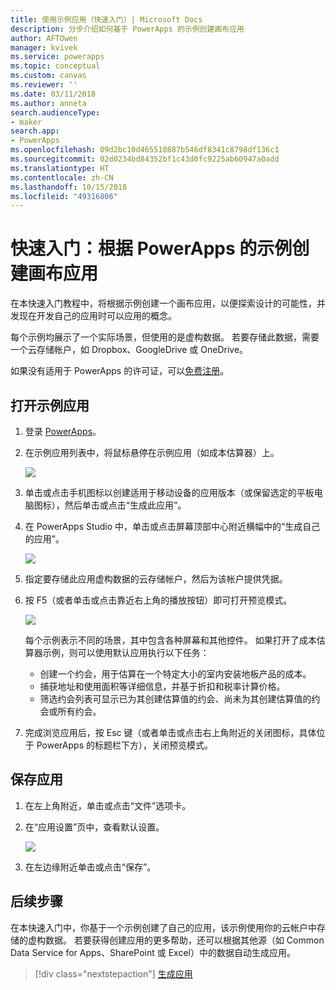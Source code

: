```yaml
---
title: 使用示例应用（快速入门）| Microsoft Docs
description: 分步介绍如何基于 PowerApps 的示例创建画布应用
author: AFTOwen
manager: kvivek
ms.service: powerapps
ms.topic: conceptual
ms.custom: canvas
ms.reviewer: ''
ms.date: 03/11/2018
ms.author: anneta
search.audienceType:
- maker
search.app:
- PowerApps
ms.openlocfilehash: 09d2bc10d465510887b546df8341c8798df136c1
ms.sourcegitcommit: 02d0234bd84352bf1c43d0fc9225ab60947a0add
ms.translationtype: HT
ms.contentlocale: zh-CN
ms.lasthandoff: 10/15/2018
ms.locfileid: "49316806"
---
```

# <a name="quickstart-create-a-canvas-app-from-a-sample-in-powerapps"></a>快速入门：根据 PowerApps 的示例创建画布应用
在本快速入门教程中，将根据示例创建一个画布应用，以便探索设计的可能性，并发现在开发自己的应用时可以应用的概念。

每个示例均展示了一个实际场景，但使用的是虚构数据。 若要存储此数据，需要一个云存储帐户，如 Dropbox、GoogleDrive 或 OneDrive。

如果没有适用于 PowerApps 的许可证，可以[免费注册](../signup-for-powerapps.md)。

## <a name="open-a-sample-app"></a>打开示例应用
1. 登录 [PowerApps](https://web.powerapps.com?utm_source=padocs&utm_medium=linkinadoc&utm_campaign=referralsfromdoc)。

1. 在示例应用列表中，将鼠标悬停在示例应用（如成本估算器）上。

    ![](./media/open-and-run-a-sample-app/cost-estimator.png)

1. 单击或点击手机图标以创建适用于移动设备的应用版本（或保留选定的平板电脑图标），然后单击或点击“生成此应用”。

1. 在 PowerApps Studio 中，单击或点击屏幕顶部中心附近横幅中的“生成自己的应用”。

    ![](./media/open-and-run-a-sample-app/banner.png)

1. 指定要存储此应用虚构数据的云存储帐户，然后为该帐户提供凭据。

1. 按 F5（或者单击或点击靠近右上角的播放按钮）即可打开预览模式。

    ![](./media/open-and-run-a-sample-app/open-preview.png)

    每个示例表示不同的场景，其中包含各种屏幕和其他控件。 如果打开了成本估算器示例，则可以使用默认应用执行以下任务：

    - 创建一个约会，用于估算在一个特定大小的室内安装地板产品的成本。
    - 捕获地址和使用面积等详细信息，并基于折扣和税率计算价格。
    - 筛选约会列表可显示已为其创建估算值的约会、尚未为其创建估算值的约会或所有约会。
    
1. 完成浏览应用后，按 Esc 键（或者单击或点击右上角附近的关闭图标，具体位于 PowerApps 的标题栏下方），关闭预览模式。

## <a name="save-the-app"></a>保存应用
1. 在左上角附近，单击或点击“文件”选项卡。

1. 在“应用设置”页中，查看默认设置。

    ![](./media/open-and-run-a-sample-app/app-settings.png)

1. 在左边缘附近单击或点击“保存”。 

## <a name="next-steps"></a>后续步骤
在本快速入门中，你基于一个示例创建了自己的应用，该示例使用你的云帐户中存储的虚构数据。 若要获得创建应用的更多帮助，还可以根据其他源（如 Common Data Service for Apps、SharePoint 或 Excel）中的数据自动生成应用。

> [!div class="nextstepaction"]
> [生成应用](data-platform-create-app.md)
